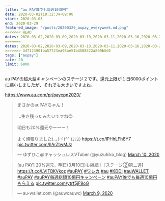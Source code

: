 ```yaml
---
title: "au PAY誰でも毎週10億円"
date: 2020-03-02T18:32:34+09:00
start: 2020-03-03
end: 2020-03-29
featured_image: "/posts/20200329_aupay_everyweek.md.png"
<<<<<<< HEAD
dates: 2020-03-02,2020-03-09,2020-03-10,2020-03-11,2020-03-16,2020-03-23
=======
dates: 2020-03-02,2020-03-09,2020-03-10,2020-03-11,2020-03-16,2020-03-23,2020-03-24
>>>>>>> 347123901ba57723ea98ae51b4588322a869b8d0
tags: ["aupay"]
rate: 20
limit: 6000
---
```


au PAYの超大型キャンペーンのステージ２です。還元上限が１日6000ポイントに縮小しましたが、それでも大きいですよね。

https://www.au.com/pr/paycpn2020/

<blockquote class="twitter-tweet"><p lang="ja" dir="ltr">まさかのauPAYちゃん！<br><br>…生き残ったみたいですね😍<br><br>明日も20%還元やーーー！<br><br>よく頑張りました(..､)ヾ(^^ )ﾖｼﾖｼ <a href="https://t.co/lPHhLFh8Y7">https://t.co/lPHhLFh8Y7</a> <a href="https://t.co/IIArZtwMJz">pic.twitter.com/IIArZtwMJz</a></p>&mdash; ゆずひこ@キャッシュレスVTuber (@yuzuhiko_blog) <a href="https://twitter.com/yuzuhiko_blog/status/1237291263545597952?ref_src=twsrc%5Etfw">March 10, 2020</a></blockquote> <script async src="https://platform.twitter.com/widgets.js" charset="utf-8"></script>

<blockquote class="twitter-tweet"><p lang="ja" dir="ltr">[au PAY] 20%還元、明日(3月10日)も継続！ [ステージ②第ニ週] <a href="https://t.co/LVlTBKVkoz">https://t.co/LVlTBKVkoz</a> <a href="https://twitter.com/hashtag/auPAY?src=hash&amp;ref_src=twsrc%5Etfw">#auPAY</a> <a href="https://twitter.com/hashtag/%E3%83%AF%E3%83%AC%E3%82%AB?src=hash&amp;ref_src=twsrc%5Etfw">#ワレカ</a> <a href="https://twitter.com/hashtag/au?src=hash&amp;ref_src=twsrc%5Etfw">#au</a> <a href="https://twitter.com/hashtag/KDDI?src=hash&amp;ref_src=twsrc%5Etfw">#KDDI</a> <a href="https://twitter.com/hashtag/auWALLET?src=hash&amp;ref_src=twsrc%5Etfw">#auWALLET</a> <a href="https://twitter.com/hashtag/auPAY?src=hash&amp;ref_src=twsrc%5Etfw">#auPAY</a> <a href="https://twitter.com/hashtag/auPAY%E6%AF%8E%E9%80%B1%E7%B7%8F%E9%A1%8D10%E5%84%84%E5%86%86%E3%82%AD%E3%83%A3%E3%83%B3%E3%83%9A%E3%83%BC%E3%83%B3?src=hash&amp;ref_src=twsrc%5Etfw">#auPAY毎週総額10億円キャンペーン</a> <a href="https://twitter.com/hashtag/auPAY%E8%AA%B0%E3%81%A7%E3%82%82%E6%AF%8E%E9%80%B110%E5%84%84%E5%86%86%E3%82%82%E3%82%89%E3%81%88%E3%82%8B?src=hash&amp;ref_src=twsrc%5Etfw">#auPAY誰でも毎週10億円もらえる</a> <a href="https://t.co/ytrf5jF9oG">pic.twitter.com/ytrf5jF9oG</a></p>&mdash; au-wallet.com (@auwcauwc) <a href="https://twitter.com/auwcauwc/status/1236965697017630720?ref_src=twsrc%5Etfw">March 9, 2020</a></blockquote> <script async src="https://platform.twitter.com/widgets.js" charset="utf-8"></script>
